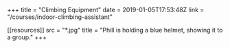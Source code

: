+++
title = "Climbing Equipment"
date = 2019-01-05T17:53:48Z
link = "/courses/indoor-climbing-assistant"

[[resources]]
    src = "*.jpg"
    title = "Phill is holding a blue helmet, showing it to a group."
+++
